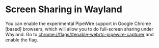 # Screen Sharing in Wayland

You can enable the experimental PipeWire support in Google Chrome [based]
browsers, which will allow you to do full-screen sharing under Wayland. Go to
[chrome://flags/#enable-webrtc-pipewire-capturer](chrome://flags/#enable-webrtc-pipewire-capturer)
and enable the flag.

